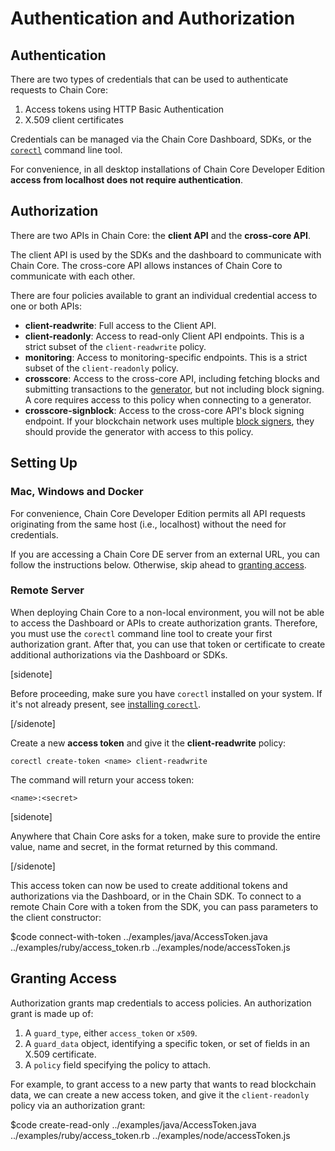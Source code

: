 # Authentication and Authorization

## Authentication

There are two types of credentials that can be used to authenticate requests
to Chain Core:

1. Access tokens using HTTP Basic Authentication
2. X.509 client certificates

Credentials can be managed via the Chain Core Dashboard, SDKs, or the [`corectl`](../reference/corectl) command line tool.

For convenience, in all desktop installations of Chain Core Developer Edition **access from localhost does not require authentication**.

## Authorization

There are two APIs in Chain Core: the **client API** and the **cross-core API**.

The client API is used by the SDKs and the dashboard to communicate with Chain
Core. The cross-core API allows instances of Chain Core to communicate with each other.

There are four policies available to grant an individual credential
access to one or both APIs:

* **client-readwrite**: Full access to the Client API.
* **client-readonly**: Access to read-only Client API endpoints. This is a strict
subset of the `client-readwrite` policy.
* **monitoring**: Access to monitoring-specific endpoints. This is a strict
subset of the `client-readonly` policy.
* **crosscore**: Access to the cross-core API, including fetching blocks and submitting transactions to the [generator](blockchain-operators.md), but not including block signing. A core requires access to this policy when connecting to a generator.
* **crosscore-signblock**: Access to the cross-core API's block signing endpoint. If your blockchain network uses multiple [block signers](blockchain-operators.md), they should provide the generator with access to this policy.

## Setting Up

### Mac, Windows and Docker

For convenience, Chain Core Developer Edition permits all API requests
originating from the same host (i.e., localhost) without the need
for credentials.

If you are accessing a Chain Core DE server from an external URL, you can
follow the instructions below. Otherwise, skip ahead to
[granting access](#granting-access).

### Remote Server

When deploying Chain Core to a non-local environment, you will not be able to
access the Dashboard or APIs to create authorization grants. Therefore, you
must use the `corectl` command line tool to create your first authorization
grant. After that, you can use that token or certificate to create additional
authorizations via the Dashboard or SDKs.

[sidenote]

Before proceeding, make sure you have `corectl` installed on your system. If
it's not already present, see
[installing `corectl`](../reference/corectl#installation).

[/sidenote]

Create a new **access token** and give it the **client-readwrite** policy:

```
corectl create-token <name> client-readwrite
```

The command will return your access token:

```
<name>:<secret>
```

[sidenote]

Anywhere that Chain Core asks for a token, make sure to provide the entire
value, name and secret, in the format returned by this command.

[/sidenote]

This access token can now be used to create additional tokens and authorizations
via the Dashboard, or in the Chain SDK. To connect to a remote Chain Core
with a token from the SDK, you can pass parameters to the client constructor:

$code connect-with-token ../examples/java/AccessToken.java ../examples/ruby/access_token.rb ../examples/node/accessToken.js

## Granting Access

Authorization grants map credentials to access policies. An authorization grant
is made up of:

1. A `guard_type`, either `access_token` or `x509`.
2. A `guard_data` object, identifying a specific token, or set of fields in an
X.509 certificate.
3. A `policy` field specifying the policy to attach.

For example, to grant access to a new party that wants to read blockchain data,
we can create a new access token, and give it the `client-readonly` policy
via an authorization grant:

$code create-read-only ../examples/java/AccessToken.java ../examples/ruby/access_token.rb ../examples/node/accessToken.js
